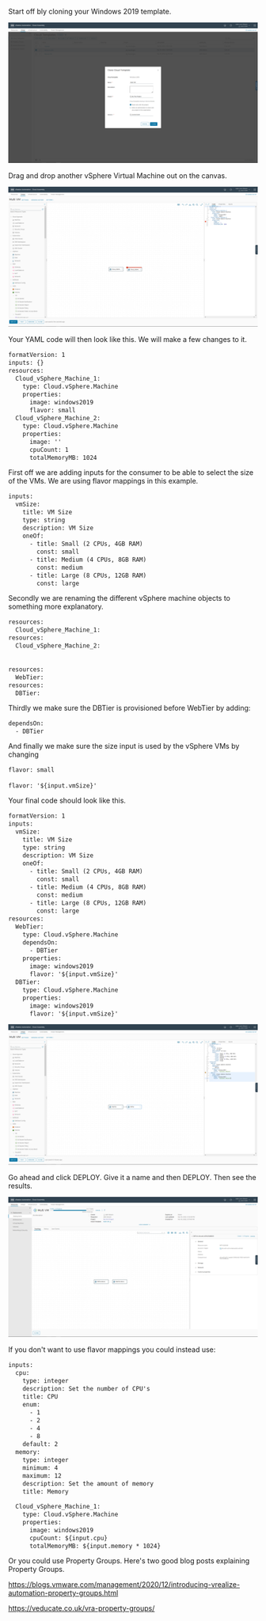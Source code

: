 Start off bly cloning your Windows 2019 template.

![image-20221118114504647](./assets/images/multivm/image-20221118114504647.png)

Drag and drop another vSphere Virtual Machine out on the canvas.

![image-20221118114904301](./assets/images/multivm/image-20221118114904301.png)

Your YAML code will then look like this. We will make a few changes to it.

```
formatVersion: 1
inputs: {}
resources:
  Cloud_vSphere_Machine_1:
    type: Cloud.vSphere.Machine
    properties:
      image: windows2019
      flavor: small
  Cloud_vSphere_Machine_2:
    type: Cloud.vSphere.Machine
    properties:
      image: ''
      cpuCount: 1
      totalMemoryMB: 1024
```

First off we are adding inputs for the consumer to be able to select the size of the VMs. We are using flavor mappings in this example.

```
inputs:
  vmSize:
    title: VM Size
    type: string
    description: VM Size
    oneOf:
      - title: Small (2 CPUs, 4GB RAM)
        const: small
      - title: Medium (4 CPUs, 8GB RAM)
        const: medium
      - title: Large (8 CPUs, 12GB RAM)
        const: large
```

Secondly we are renaming the different vSphere machine objects to something more explanatory. 

```
resources:
  Cloud_vSphere_Machine_1:
resources:
  Cloud_vSphere_Machine_2:


resources:
  WebTier:
resources:
  DBTier:
```

Thirdly we make sure the DBTier is provisioned before WebTier by adding:

```
dependsOn:
  - DBTier
```

And finally we make sure the size input is used by the vSphere VMs by changing

```
flavor: small

flavor: '${input.vmSize}'
```

Your final code should look like this.

```
formatVersion: 1
inputs:
  vmSize:
    title: VM Size
    type: string
    description: VM Size
    oneOf:
      - title: Small (2 CPUs, 4GB RAM)
        const: small
      - title: Medium (4 CPUs, 8GB RAM)
        const: medium
      - title: Large (8 CPUs, 12GB RAM)
        const: large
resources:
  WebTier:
    type: Cloud.vSphere.Machine
    dependsOn:
      - DBTier
    properties:
      image: windows2019
      flavor: '${input.vmSize}'
  DBTier:
    type: Cloud.vSphere.Machine
    properties:
      image: windows2019
      flavor: '${input.vmSize}'
```

![image-20221118121119589](./assets/images/multivm/image-20221118121119589.png)

Go ahead and click DEPLOY. Give it a name and then DEPLOY. Then see the results.

![image-20221118121437944](./assets/images/multivm/image-20221118121437944.png)

If you don't want to use flavor mappings you could instead use:

```
inputs:
  cpu:
    type: integer
    description: Set the number of CPU's
    title: CPU
    enum:
      - 1
      - 2
      - 4
      - 8
    default: 2
  memory:
    type: integer
    minimum: 4
    maximum: 12
    description: Set the amount of memory
    title: Memory
```

```
  Cloud_vSphere_Machine_1:
    type: Cloud.vSphere.Machine
    properties:
      image: windows2019
      cpuCount: ${input.cpu}
      totalMemoryMB: ${input.memory * 1024}
```

Or you could use Property Groups. Here's two good blog posts explaining Property Groups.

https://blogs.vmware.com/management/2020/12/introducing-vrealize-automation-property-groups.html

https://veducate.co.uk/vra-property-groups/

